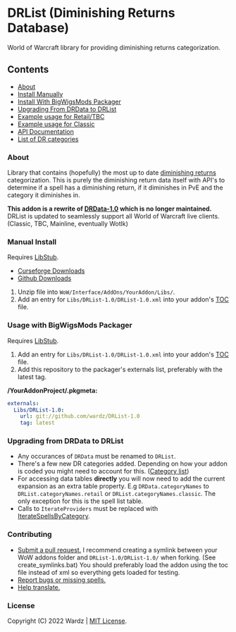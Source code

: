 # DRList (Diminishing Returns Database)

World of Warcraft library for providing diminishing returns categorization.

## Contents

- [About](#about)
- [Install Manually](#manual-install)
- [Install With BigWigsMods Packager](#usage-with-bigwigmods-packager)
- [Upgrading From DRData to DRList](#upgrading-from-drdata-to-drlist)
- [Example usage for Retail/TBC](https://github.com/wardz/DRList-1.0/wiki/Example-Usage-Retail)
- [Example usage for Classic](https://github.com/wardz/DRList-1.0/wiki/Example-Usage-Classic)
- [API Documentation](https://wardz.github.io/DRList-1.0/)
- [List of DR categories](https://github.com/wardz/DRList-1.0/wiki/DR-Categories)

### About

Library that contains (hopefully) the most up to date [diminishing returns](https://wow.gamepedia.com/Diminishing_returns) categorization. This is purely the diminishing return data itself with API's to determine if a spell has a diminishing return, if it diminishes in PvE and the category it diminishes in.

**This addon is a rewrite of [DRData-1.0](https://www.wowace.com/projects/drdata-1-0) which is no longer maintained.**
DRList is updated to seamlessly support all World of Warcraft live clients. (Classic, TBC, Mainline, eventually Wotlk)

### Manual Install

Requires [LibStub](https://www.curseforge.com/wow/addons/libstub).

- [Curseforge Downloads](https://wow.curseforge.com/projects/drlist-1-0)
- [Github Downloads](https://github.com/wardz/DRList-1.0/releases)

1. Unzip file into `WoW/Interface/AddOns/YourAddon/Libs/`.
2. Add an entry for `Libs/DRList-1.0/DRList-1.0.xml` into your addon's [TOC](https://wowpedia.fandom.com/wiki/TOC_format) file.

### Usage with BigWigsMods Packager

Requires [LibStub](https://www.curseforge.com/wow/addons/libstub).

1. Add an entry for `Libs/DRList-1.0/DRList-1.0.xml` into your addon's [TOC](https://wowpedia.fandom.com/wiki/TOC_format) file.
2. Add this repository to the packager's externals list, preferably with the latest tag.

**/YourAddonProject/.pkgmeta:**

```yaml
externals:
  Libs/DRList-1.0:
    url: git://github.com/wardz/DRList-1.0
    tag: latest
```

### Upgrading from DRData to DRList

- Any occurances of `DRData` must be renamed to `DRList`.
- There's a few new DR categories added. Depending on how your addon is coded you might need to account for this. ([Category list](https://github.com/wardz/DRList-1.0/wiki/DR-Categories))
- For accessing data tables **directly** you will now need to add the current expansion as an extra table property.
  E.g `DRData.categoryNames` to `DRList.categoryNames.retail` or `DRList.categoryNames.classic`. The only exception for this is
  the spell list table.
- Calls to `IterateProviders` must be replaced with [IterateSpellsByCategory](https://github.com/wardz/DRList-1.0/blob/620a36fc1ccbfb399ead1b874b9a0fc648113b9c/DRList-1.0/DRList-1.0.lua#L347-L356).

### Contributing

- [Submit a pull request.](https://github.com/wardz/DRList-1.0/pulls)
  I recommend creating a symlink between your WoW addons folder and `DRList-1.0/DRList-1.0/` when forking. (See create_symlinks.bat)
  You should preferably load the addon using the toc file instead of xml so everything gets loaded for testing.
- [Report bugs or missing spells.](https://github.com/wardz/drlist-1.0/issues)
- [Help translate.](https://www.curseforge.com/wow/addons/drlist-1-0/localization)

### License

Copyright (C) 2022 Wardz | [MIT License](https://opensource.org/licenses/mit-license.php).
